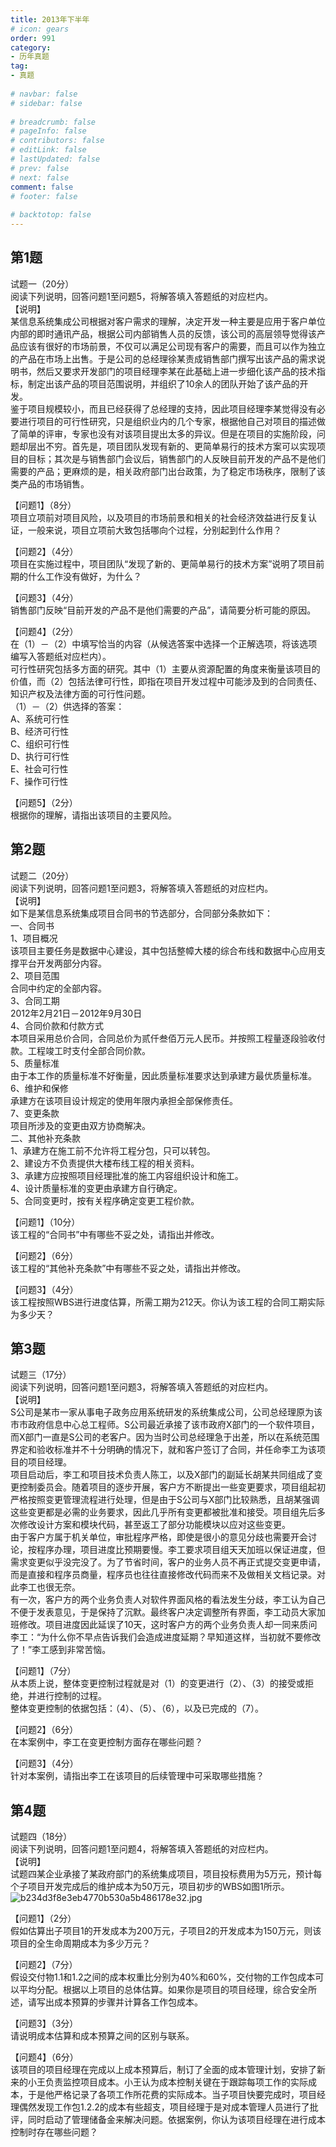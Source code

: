 ```yaml
---  
title: 2013年下半年  
# icon: gears  
order: 991  
category:  
- 历年真题  
tag:  
- 真题  
  
# navbar: false  
# sidebar: false  
  
# breadcrumb: false  
# pageInfo: false  
# contributors: false  
# editLink: false  
# lastUpdated: false  
# prev: false  
# next: false  
comment: false  
# footer: false  
  
# backtotop: false  
---  
```

## 第1题 ##

试题一（20分）  
阅读下列说明，回答问题1至问题5，将解答填入答题纸的对应栏内。  
【说明】  
某信息系统集成公司根据对客户需求的理解，决定开发一种主要是应用于客户单位内部的即时通讯产品，根据公司内部销售人员的反馈，该公司的高层领导觉得该产品应该有很好的市场前景，不仅可以满足公司现有客户的需要，而且可以作为独立的产品在市场上出售。于是公司的总经理徐某责成销售部门撰写出该产品的需求说明书，然后又要求开发部门的项目经理李某在此基础上进一步细化该产品的技术指标，制定出该产品的项目范围说明，并组织了10余人的团队开始了该产品的开发。  
鉴于项目规模较小，而且已经获得了总经理的支持，因此项目经理李某觉得没有必要进行项目的可行性研究，只是组织业内的几个专家，根据他自己对项目的描述做了简单的评审，专家也没有对该项目提出太多的异议。但是在项目的实施阶段，问题却层出不穷。首先是，项目团队发现有新的、更简单易行的技术方案可以实现项目的目标；其次是与销售部门会议后，销售部门的人反映目前开发的产品不是他们需要的产品；更麻烦的是，相关政府部门出台政策，为了稳定市场秩序，限制了该类产品的市场销售。  
  
【问题1】（8分）  
项目立项前对项目风险，以及项目的市场前景和相关的社会经济效益进行反复认证，一般来说，项目立项前大致包括哪向个过程，分别起到什么作用？  
  
【问题2】（4分）  
项目在实施过程中，项目团队“发现了新的、更简单易行的技术方案”说明了项目前期的什么工作没有做好，为什么？  
  
【问题3】（4分）  
销售部门反映“目前开发的产品不是他们需要的产品”，请简要分析可能的原因。  
  
【问题4】（2分）  
在（1）－（2）中填写恰当的内容（从候选答案中选择一个正解选项，将该选项编写入答题纸对应栏内）。  
可行性研究包括多方面的研究。其中（1）主要从资源配置的角度来衡量该项目的价值，而（2）包括法律可行性，即指在项目开发过程中可能涉及到的合同责任、知识产权及法律方面的可行性问题。  
（1）－（2）供选择的答案：  
A、系统可行性  
B、经济可行性  
C、组织可行性  
D、执行可行性  
E、社会可行性  
F、操作可行性  
  
【问题5】（2分）  
根据你的理解，请指出该项目的主要风险。  


## 第2题 ##

试题二（20分）  
阅读下列说明，回答问题1至问题3，将解答填入答题纸的对应栏内。  
【说明】  
如下是某信息系统集成项目合同书的节选部分，合同部分条款如下：  
一、合同书  
1、项目概况  
该项目主要任务是数据中心建设，其中包括整幛大楼的综合布线和数据中心应用支撑平台开发两部分内容。  
2、项目范围  
合同中约定的全部内容。  
3、合同工期  
2012年2月21日－2012年9月30日  
4、合同价款和付款方式  
本项目采用总价合同，合同总价为贰仟叁佰万元人民币。并按照工程量逐段验收付款。工程竣工时支付全部合同价款。  
5、质量标准  
由于本工作的质量标准不好衡量，因此质量标准要求达到承建方最优质量标准。  
6、维护和保修  
承建方在该项目设计规定的使用年限内承担全部保修责任。  
7、变更条款  
项目所涉及的变更由双方协商解决。  
二、其他补充条款  
1、承建方在施工前不允许将工程分包，只可以转包。  
2、建设方不负责提供大楼布线工程的相关资料。  
3、承建方应按照项目经理批准的施工内容组织设计和施工。  
4、设计质量标准的变更由承建方自行确定。  
5、合同变更时，按有关程序确定变更工程价款。  
  
【问题1】（10分）  
该工程的“合同书”中有哪些不妥之处，请指出并修改。  
  
【问题2】（6分）  
该工程的“其他补充条款”中有哪些不妥之处，请指出并修改。  
  
【问题3】（4分）  
该工程按照WBS进行进度估算，所需工期为212天。你认为该工程的合同工期实际为多少天？  


## 第3题 ##

试题三（17分）  
阅读下列说明，回答问题1至问题3，将解答填入答题纸的对应栏内。  
【说明】  
S公司是某市一家从事电子政务应用系统研发的系统集成公司，公司总经理原为该市市政府信息中心总工程师。S公司最近承接了该市政府X部门的一个软件项目，而X部门一直是S公司的老客户。因为当时公司总经理急于出差，所以在系统范围界定和验收标准并不十分明确的情况下，就和客户签订了合同，并任命李工为该项目的项目经理。  
项目启动后，李工和项目技术负责人陈工，以及X部门的副延长胡某共同组成了变更控制委员会。随着项目的逐步开展，客户方不断提出一些变更要求，项目组起初严格按照变更管理流程进行处理，但是由于S公司与X部门比较熟悉，且胡某强调这些变更都是必需的业务要求，因此几乎所有变更都被批准和接受。项目组先后多次修改设计方案和模块代码，甚至返工了部分功能模块以应对这些变更。  
由于客户方属于机关单位，审批程序严格，即使是很小的意见分歧也需要开会讨论，按程序办理，项目进度比预期要慢。李工要求项目组天天加班以保证进度，但需求变更似乎没完没了。为了节省时间，客户的业务人员不再正式提交变更申请，而是直接和程序员商量，程序员也往往直接修改代码而来不及做相关文档记录。对此李工也很无奈。  
有一次，客户方的两个业务负责人对软件界面风格的看法发生分歧，李工认为自己不便于发表意见，于是保持了沉默。最终客户决定调整所有界面，李工动员大家加班修改。项目进度因此延误了10天，这时客户方的两个业务负责人却一同来质问李工：“为什么你不早点告诉我们会造成进度延期？早知道这样，当初就不要修改了！”李工感到非常苦恼。  
  
【问题1】（7分）  
从本质上说，整体变更控制过程就是对（1）的变更进行（2）、（3）的接受或拒绝，并进行控制的过程。  
整体变更控制的依据包括：（4）、（5）、（6），以及已完成的（7）。  
  
【问题2】（6分）  
在本案例中，李工在变更控制方面存在哪些问题？  
  
【问题3】（4分）  
针对本案例，请指出李工在该项目的后续管理中可采取哪些措施？  


## 第4题 ##

试题四（18分）  
阅读下列说明，回答问题1至问题4，将解答填入答题纸的对应栏内。  
【说明】  
试题四某企业承接了某政府部门的系统集成项目，项目投标费用为5万元，预计每个子项目开发完成后的维护成本为50万元，项目初步的WBS如图1所示。  
![b234d3f8e3eb4770b530a5b486178e32.jpg][]  
  
【问题1】（2分）  
假如估算出子项目1的开发成本为200万元，子项目2的开发成本为150万元，则该项目的全生命周期成本为多少万元？  
  
【问题2】（7分）  
假设交付物1.1和1.2之间的成本权重比分别为40%和60%，交付物的工作包成本可以平均分配。根据以上项目的总体估算。如果你是项目的项目经理，综合安全所述，请写出成本预算的步骤并计算各工作包成本。  
  
【问题3】（3分）  
请说明成本估算和成本预算之间的区别与联系。  
  
【问题4】（6分）  
该项目的项目经理在完成以上成本预算后，制订了全面的成本管理计划，安排了新来的小王负责监控项目成本。小王认为成本控制关键在于跟踪每项工作的实际成本，于是他严格记录了各项工作所花费的实际成本。当子项目快要完成时，项目经理偶然发现工作包1.2.2的成本有些超支，项目经理于是对成本管理人员进行了批评，同时启动了管理储备金来解决问题。依据案例，你认为该项目经理在进行成本控制时存在哪些问题？  



[b234d3f8e3eb4770b530a5b486178e32.jpg]: https://www.xkxxkx.cn/file/exam/software/系统集成项目管理工程师/案例/第4题/b234d3f8e3eb4770b530a5b486178e32.jpg
